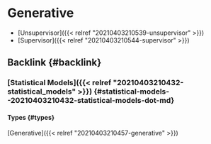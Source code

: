 # Generative


-   [Unsupervisor]({{< relref "20210403210539-unsupervisor" >}})
-   [Supervisor]({{< relref "20210403210544-supervisor" >}})


## Backlink {#backlink}


### [Statistical Models]({{< relref "20210403210432-statistical_models" >}}) {#statistical-models--20210403210432-statistical-models-dot-md}


#### Types {#types}

[Generative]({{< relref "20210403210457-generative" >}})

